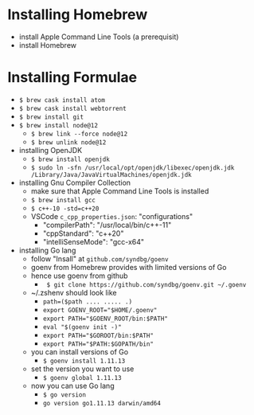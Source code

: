 # Installing Homebrew
- install Apple Command Line Tools (a prerequisit)
- install Homebrew
# Installing Formulae
- `$ brew cask install atom`
- `$ brew cask install webtorrent`
- `$ brew install git`
- `$ brew install node@12`
  - `$ brew link --force node@12`
  - `$ brew unlink node@12`
- installing OpenJDK
  - `$ brew install openjdk`
  - `$ sudo ln -sfn /usr/local/opt/openjdk/libexec/openjdk.jdk /Library/Java/JavaVirtualMachines/openjdk.jdk`
- installing Gnu Compiler Collection
  - make sure that Apple Command Line Tools is installed
  - `$ brew install gcc`
  - `$ c++-10 -std=c++20`
  - VSCode `c_cpp_properties.json`: "configurations"
    - "compilerPath": "/usr/local/bin/c++-11"
    - "cppStandard": "c++20"
    - "intelliSenseMode": "gcc-x64"
- installing Go lang
  - follow "Insall" at `github.com/syndbg/goenv`
  - goenv from Homebrew provides with limited versions of Go
  - hence use goenv from github
    - ` $ git clone https://github.com/syndbg/goenv.git ~/.goenv`
  - ~/.zshenv should look like
    - `path=($path .... ..... .)`
    - `export GOENV_ROOT="$HOME/.goenv"`
    - `export PATH="$GOENV_ROOT/bin:$PATH"`
    - `eval "$(goenv init -)"`
    - `export PATH="$GOROOT/bin:$PATH"`
    - `export PATH="$PATH:$GOPATH/bin"`
  - you can install versions of Go
    - `$ goenv install 1.11.13`
  - set the version you want to use
    - `$ goenv global 1.11.13`
  - now you can use Go lang
    - `$ go version`
    - `go version go1.11.13 darwin/amd64`

